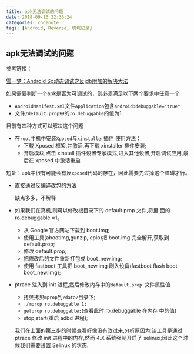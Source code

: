 ```yaml
---
title: apk无法调试的问题
date: 2018-09-16 22:36:24
categories: codenote
tags: [Android, Reverse, 填坑记录]
---
```

<!--more-->

## apk无法调试的问题

参考链接：

[雪一梦：Android So动态调试之反jdb附加的解决大法](https://blog.csdn.net/feibabeibei_beibei/article/details/52744231)

如果需要判断一个apk是否为可调试的，则必须满足以下两个要求中任意一个

- `AndroidManifest.xml`文件`Application`包含`android:debuggable="true"`
- 文件`/default.prop`中的`ro.debuggable`的值为1

目前有四种方式可以解决这个问题

- 在`root`手机中安装`Xposed`与`xinstaller`插件
  使用方法：
  - 下载 Xposed 框架,并激活,再下载 xinstaller 插件安装;
  - 开启模块,点击 xinstall 插件设置专家模式,进入其他设置,开启调试应用,最后在 xposed 中激活重启

​        短处：apk中很有可能会有反`xposed`代码的存在，因此需要先过掉这个障碍才行。

- 直接通过反编译改包的方法

  缺点多多，不解释

- 如果我们在真机,则可以修改根目录下的 default.prop 文件,将里
  面的 ro.debuggable =1。

  - 从 Google 官方网站下载到 boot.img;
  - 使用工具(abootimg,gunzip, cpio)把 boot.img 完全解开,获取到 default.prop;
  - 修改 default.prop;
  - 把修改后的文件重新打包成 boot_new.img;
  - 使用 fastboot 工具把 boot_new.img 刷入设备(fastboot
    flash boot boot_new.img);

- ptrace 注入到 init 进程,然后修改内存中的`default.prop `文件属性值

  - 拷贝拷贝` mprop `到`/data/`目录下;
  - `./mprop ro.debuggable 1;`
  - `getprop ro.debuggable;`(查看此时 ro.debuggable 在内存
    中的值)
  - stop;start(重启 adbd 进程);

  我们在上面的第三步的时候查看好像没有改过来,分析原因为:该工具是通过 ptrace 修改 init 进程中的内存,然而 4.X 系统强制开启了 selinux;因此这个时候我们需要设置 Selinux 的状态.
